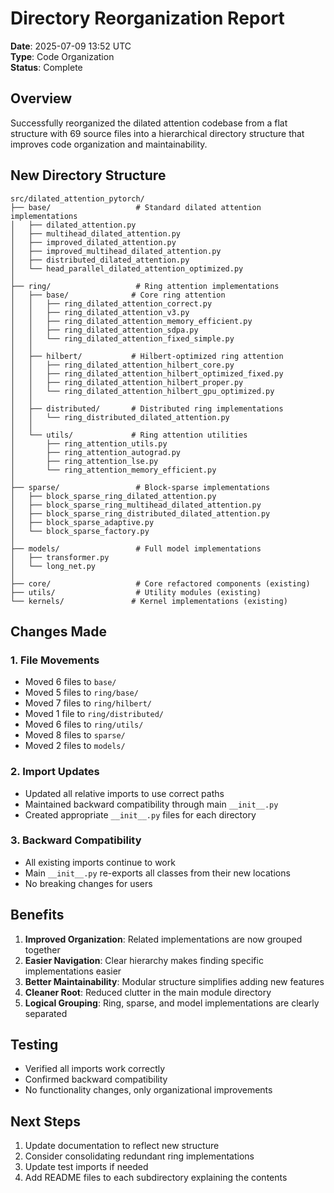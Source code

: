 # Directory Reorganization Report

**Date**: 2025-07-09 13:52 UTC  
**Type**: Code Organization  
**Status**: Complete

## Overview

Successfully reorganized the dilated attention codebase from a flat structure with 69 source files into a hierarchical directory structure that improves code organization and maintainability.

## New Directory Structure

```
src/dilated_attention_pytorch/
├── base/                   # Standard dilated attention implementations
│   ├── dilated_attention.py
│   ├── multihead_dilated_attention.py
│   ├── improved_dilated_attention.py
│   ├── improved_multihead_dilated_attention.py
│   ├── distributed_dilated_attention.py
│   └── head_parallel_dilated_attention_optimized.py
│
├── ring/                   # Ring attention implementations
│   ├── base/              # Core ring attention
│   │   ├── ring_dilated_attention_correct.py
│   │   ├── ring_dilated_attention_v3.py
│   │   ├── ring_dilated_attention_memory_efficient.py
│   │   ├── ring_dilated_attention_sdpa.py
│   │   └── ring_dilated_attention_fixed_simple.py
│   │
│   ├── hilbert/           # Hilbert-optimized ring attention
│   │   ├── ring_dilated_attention_hilbert_core.py
│   │   ├── ring_dilated_attention_hilbert_optimized_fixed.py
│   │   ├── ring_dilated_attention_hilbert_proper.py
│   │   └── ring_dilated_attention_hilbert_gpu_optimized.py
│   │
│   ├── distributed/       # Distributed ring implementations
│   │   └── ring_distributed_dilated_attention.py
│   │
│   └── utils/             # Ring attention utilities
│       ├── ring_attention_utils.py
│       ├── ring_attention_autograd.py
│       ├── ring_attention_lse.py
│       └── ring_attention_memory_efficient.py
│
├── sparse/                 # Block-sparse implementations
│   ├── block_sparse_ring_dilated_attention.py
│   ├── block_sparse_ring_multihead_dilated_attention.py
│   ├── block_sparse_ring_distributed_dilated_attention.py
│   ├── block_sparse_adaptive.py
│   └── block_sparse_factory.py
│
├── models/                 # Full model implementations
│   ├── transformer.py
│   └── long_net.py
│
├── core/                   # Core refactored components (existing)
├── utils/                  # Utility modules (existing)
└── kernels/               # Kernel implementations (existing)
```

## Changes Made

### 1. File Movements
- Moved 6 files to `base/`
- Moved 5 files to `ring/base/`
- Moved 7 files to `ring/hilbert/`
- Moved 1 file to `ring/distributed/`
- Moved 6 files to `ring/utils/`
- Moved 8 files to `sparse/`
- Moved 2 files to `models/`

### 2. Import Updates
- Updated all relative imports to use correct paths
- Maintained backward compatibility through main `__init__.py`
- Created appropriate `__init__.py` files for each directory

### 3. Backward Compatibility
- All existing imports continue to work
- Main `__init__.py` re-exports all classes from their new locations
- No breaking changes for users

## Benefits

1. **Improved Organization**: Related implementations are now grouped together
2. **Easier Navigation**: Clear hierarchy makes finding specific implementations easier
3. **Better Maintainability**: Modular structure simplifies adding new features
4. **Cleaner Root**: Reduced clutter in the main module directory
5. **Logical Grouping**: Ring, sparse, and model implementations are clearly separated

## Testing

- Verified all imports work correctly
- Confirmed backward compatibility
- No functionality changes, only organizational improvements

## Next Steps

1. Update documentation to reflect new structure
2. Consider consolidating redundant ring implementations
3. Update test imports if needed
4. Add README files to each subdirectory explaining the contents